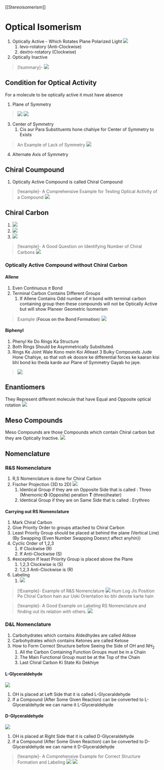 [[Stereoisomerism]]
# Optical Isomerism
1. Optically Active - Which Rotates Plane Polarized Light 
![](https://i.imgur.com/pjzTD36.png)
	1. levo-rotatory (Anti-Clockwise)
	2. dextro-rotatory (Clockwise)
2. Optically Inactive

>[!summary]- ![](https://i.imgur.com/cAEGUmI.png)

## Condition for Optical Activity
For a molecule to be optically active it must have absence
1. Plane of Symmetry
>![](https://i.imgur.com/zSRYILl.png)
>![](https://i.imgur.com/elc3rP9.png)


3. Center of Symmetry
	1.  Cis aur Para Substituents hone chahiye for Center of Symmetry to Exists
>An Example of Lack of Symmetry
>![](https://i.imgur.com/tbpowKi.png)
	

4. Alternate Axis of Symmetry


## Chiral Coumpound
1. Optically Active Compound is called Chiral Compound
>[!example]- A Comprehensive Example for Testing Optical Activity of a Compound
>![](https://i.imgur.com/qAEpLxs.png)


## Chiral Carbon
1. ![](https://i.imgur.com/hdF49Xg.png)
2. ![](https://i.imgur.com/7kYTI0V.png)
3. ![](https://i.imgur.com/z7fzv6r.png)


>[!example]- A Good Question on Identifying Number of Chiral Carbons
>![](https://i.imgur.com/ISEHx1N.png)
### Optically Active Compound without Chiral Carbon
#### Allene
1. Even Continuous $\pi$ Bond
2. Terminal Carbon Contains Different Groups
	1. If Allene Contains Odd number of $\pi$ bond with terminal carbon containing group then these compounds will not be Optically Active but will show Planeer Geometric Isomerism

>Example (__Focus on the Bond Formation__)
>![](https://i.imgur.com/RdlYwrE.png)

#### Biphenyl
1. Phenyl Ke Do Rings Ka Structure
2. Both Rings Should be Asymmetrically Substituted.
3. Rings Ke Joint Wale Kono mein Koi Atleast 3 Bulky Compounds Jude Hone Chahiye, so that voh ek doosre ke differential forces ke kaaran kisi bhi bond ko theda karde aur Plane of Symmetry Gayab ho jaye.
>![](https://i.imgur.com/9STSgYO.png)



## Enantiomers
They Represent different molecule that have Equal and Opposite optical rotation
![](https://i.imgur.com/dgKumeY.png)

## Meso Compounds
Meso Compounds are those Compounds which contain Chiral carbon but they are Optically Inactive.
![](https://i.imgur.com/c4k6aiY.png)




## Nomenclature
### R&S Nomenclature
1. R,S Nomenclature is done for Chiral Carbon
2. Fischer Projection (3D to 2D)
	![](https://i.imgur.com/VA9AKFI.png)
	1. Identical Group if they are on Opposite Side that is called : Threo 
	(Mnemonic:__O__ (Opposite) peration __T__ (threo)heater)
	3. Identical Group if they are on Same Side that is called : Erythreo
#### Carrying out RS Nomenclature
1. Mark Chiral Carbon
2. Give Priority Order to groups attached to Chiral Carbon
3. Least Priority Group should be placed at behind the plane (Vertical Line) (By Swapping {Even Number Swapping Doesn;t affect anyhin})
4. Cyclic Order of 1,2,3
	1. If Clockwise (R)
	2. If Anti-Clockwise (S)
5. #exception If least Priority Group is placed above the Plane
	1. 1,2,3 Clockwise is (S)
	2. 1,2,3 Anti-Clockwise is (R)
6. Labeling
	1. ![](https://i.imgur.com/ROrGq0A.png)

>[!Example]- Example of R&S Nomenclature
>![](https://i.imgur.com/PtYhYDa.png)
>Hum Log Jis Position Pe Chiral Carbon hain aur Uski Orientation ko bhi denote karte hain

>[!example]- A Good Example on Labeling RS Nomenclature and finding out its relation with others.
>![](https://i.imgur.com/kddyVMt.png)

### D&L Nomenclature
1. Carbohydrates which contains Aldedhydes are called Aldose
2. Carbohydrates which contains Ketones are called Ketose
3. How to Form Correct Structure before Seeing the Side of OH and $NH_2$
	1. All the Carbon Containing Function Groups must be in a Chain
	2. The Main Functional Group must be at the Top of the Chain
	3. Last Chiral Carbon Ki State Ko Dekhiye
#### L-Glyceraldehyde
![](https://i.imgur.com/RYyPFOQ.png)
1. OH is placed at Left Side that it is called L-Glyceraldehyde
2. If a Compound (After Some Given Reaction) can be converted to L-Glyceraldehyde we can name it L-Glyceraldehyde
#### D-Glyceraldehyde
![](https://i.imgur.com/uzk3ulN.png)
1. OH is placed at Right Side that it is called D-Glyceraldehyde
2. If a Compound (After Some Given Reaction) can be converted to D-Glyceraldehyde we can name it D-Glyceraldehyde

>[!example]- A Comprehensive Example for Correct Structure Formation and Labeling
>![](https://i.imgur.com/ydgbRmB.png)
>![](https://i.imgur.com/LUvRJMq.png)
